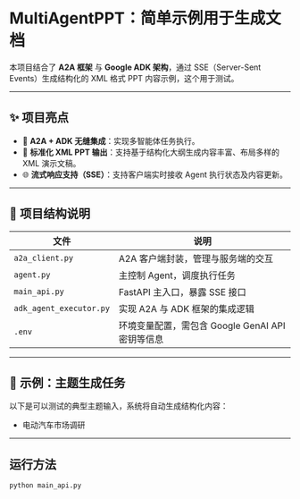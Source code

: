 # MultiAgentPPT：简单示例用于生成文档

本项目结合了 **A2A 框架** 与 **Google ADK 架构**，通过 SSE（Server-Sent Events）生成结构化的 XML 格式 PPT 内容示例，这个用于测试。

---

## ✨ 项目亮点

* 🔗 **A2A + ADK 无缝集成**：实现多智能体任务执行。
* 📄 **标准化 XML PPT 输出**：支持基于结构化大纲生成内容丰富、布局多样的 XML 演示文稿。
* 🌐 **流式响应支持（SSE）**：支持客户端实时接收 Agent 执行状态及内容更新。

---

## 📂 项目结构说明

| 文件                      | 说明                                |
| ----------------------- | --------------------------------- |
| `a2a_client.py`         | A2A 客户端封装，管理与服务端的交互               |
| `agent.py`              | 主控制 Agent，调度执行任务                  |
| `main_api.py`           | FastAPI 主入口，暴露 SSE 接口             |
| `adk_agent_executor.py` | 实现 A2A 与 ADK 框架的集成逻辑              |
| `.env`                  | 环境变量配置，需包含 Google GenAI API 密钥等信息 |

---

## 📌 示例：主题生成任务

以下是可以测试的典型主题输入，系统将自动生成结构化内容：

* 电动汽车市场调研

---

## 运行方法
```
python main_api.py
```